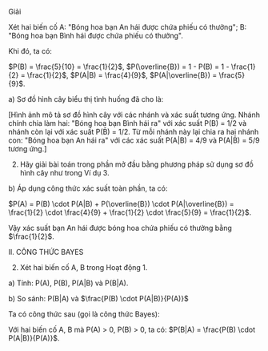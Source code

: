 Giải

Xét hai biến cố A: "Bóng hoa bạn An hái được chứa phiếu có thưởng";
B: "Bóng hoa bạn Bình hái được chứa phiếu có thưởng".

Khi đó, ta có:

$P(B) = \frac{5}{10} = \frac{1}{2}$, $P(\overline{B}) = 1 - P(B) = 1 - \frac{1}{2} = \frac{1}{2}$, $P(A|B) = \frac{4}{9}$, $P(A|\overline{B}) = \frac{5}{9}$.

a) Sơ đồ hình cây biểu thị tình huống đã cho là:

[Hình ảnh mô tả sơ đồ hình cây với các nhánh và xác suất tương ứng. Nhánh chính chia làm hai: "Bóng hoa bạn Bình hái ra" với xác suất P(B) = 1/2 và nhánh còn lại với xác suất P(B̄) = 1/2. Từ mỗi nhánh này lại chia ra hai nhánh con: "Bóng hoa bạn An hái ra" với các xác suất P(A|B) = 4/9 và P(A|B̄) = 5/9 tương ứng.]

2. Hãy giải bài toán trong phần mở đầu bằng phương pháp sử dụng sơ đồ hình cây như trong Ví dụ 3.

b) Áp dụng công thức xác suất toàn phần, ta có:

$P(A) = P(B) \cdot P(A|B) + P(\overline{B}) \cdot P(A|\overline{B}) = \frac{1}{2} \cdot \frac{4}{9} + \frac{1}{2} \cdot \frac{5}{9} = \frac{1}{2}$.

Vậy xác suất bạn An hái được bóng hoa chứa phiếu có thưởng bằng $\frac{1}{2}$.

II. CÔNG THỨC BAYES

2. Xét hai biến cố A, B trong Hoạt động 1.

a) Tính: P(A), P(B), P(A|B) và P(B|A).

b) So sánh: P(B|A) và $\frac{P(B) \cdot P(A|B)}{P(A)}$

Ta có công thức sau (gọi là công thức Bayes):

Với hai biến cố A, B mà P(A) > 0, P(B) > 0, ta có: $P(B|A) = \frac{P(B) \cdot P(A|B)}{P(A)}$.